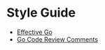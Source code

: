 # Style Guide

- [Effective Go](https://golang.org/doc/effective_go.html)
- [Go Code Review Comments](https://github.com/golang/go/wiki/CodeReviewComments)
